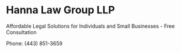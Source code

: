 <html>
<head>
  <meta charset="UTF-8">
  <meta name="description" content="Lawyer - Divorce, Family, Business - Southern California">
  <meta name="keywords" content="lawyer,law,attorney,divorce,family law,child custody,business,custody,contract,bankruptcy,legal,orange county,anaheim,irvine,costa mesa,costa mesa attorney,california attorney,divorce attorney,family law attorney,business attorney,contract attorney,litigation,bankrupt,irvine attorney,orange county lawyer,costa mesa lawyer,anaheim lawyer">
  <meta name="author" content="Hanna Law Group LLP">
</head>
<title>Hanna Law Group LLP</title>
<body>
<h1>Hanna Law Group LLP</h1>
<p>Affordable Legal Solutions for Individuals and Small Businesses - Free Consultation</p>
<p> Phone: (443) 851-3659 </p>
</body>
</html>
